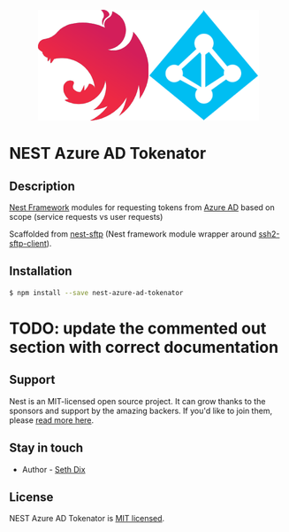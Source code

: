 <p align="center">
  <a href="http://nestjs.com/" target="blank"><img src="./resources/nestjs.png" /><img src="./resources/azure-ad.png" /></a>
</p>

# NEST Azure AD Tokenator

## Description

[Nest Framework](https://github.com/nestjs/nest) modules for requesting tokens from [Azure AD](https://azure.microsoft.com/en-us/services/active-directory/) based on scope (service requests vs user requests)

Scaffolded from [nest-sftp](https://github.com/benMain/nest-sftp) (Nest framework module wrapper around [ssh2-sftp-client](https://github.com/theophilusx/ssh2-sftp-client)).

## Installation

```bash
$ npm install --save nest-azure-ad-tokenator
```

# TODO: update the commented out section with correct documentation

<!-- ## Register in AppModule

Register the SftpModule in your App Module.

This version uses forRootAsync

```typescript
import { SftpModule } from 'nest-sftp';

@Module({
  imports: [
    SftpModule.forRootAsync(
      {
        useFactory: (configService: ConfigService) => {
          return configService.getSftpConnectionInfo();
        },
        inject: [ConfigService],
        imports: [AppModule],
      },
      false,
    ),
  ],
  controllers: [],
  providers: [ConfigService],
  exports: [ConfigService],
})
export class AppModule {}
```

The Options object implements the ConnectConfig from ssh2.

```typescript
import { SftpModule } from 'nest-sftp';

@Module({
  imports: [
    SftpModule.forRoot(
      {
        host: 'fakehost.com',
        port: 22,
        username: 'fakeUser',
        password: '*****', // passwords should not contain \ (thy should be espaced like \\) and they cannot contain ! or (
      },
      false,
    ),
  ],
  controllers: [],
  providers: [],
})
export class AppModule {}
```

With debug logging:

```typescript
import { SftpModule } from 'nest-sftp';

@Module({
  imports: [
    SftpModule.forRoot(
      {
        host: 'fakehost.com',
        port: 22,
        username: 'fakeUser',
        password: '*****', // passwords should not contain \ (thy should be espaced like \\) and they cannot contain ! or (
        debug: console.log, // adds logging for researching problems
      },
      false,
    ),
  ],
  controllers: [],
  providers: [],
})
export class AppModule {}
```

## Dependency Inject Service

The SftpModule is global. The forRoot() method will open the connection as well during AppModule registration.
Then the SftpClientService can be injected into your class.

```typescript
import { SftpClientService } from 'nest-sftp';

export class AppService {
  private readonly logger: Logger;
  constructor(private readonly sftpClient: SftpClientService) {
    logger = new Logger();
  }

  async download(
    remotePath: string,
    localPath: string,
  ): Promise<string | NodeJS.ReadableStream | Buffer> {
    return await this.sftpClient.download(remotePath, localPath);
  }
  // change connection to a different user/password prior to upload
  async submit(
    remotePath: string,
    localPath: string,
    submitConfig: ConnectConfig,
  ): Promise<string | NodeJS.ReadableStream | Buffer> {
    await this.sftpClient.resetConnection(submitConfig);
    return await this.sftpClient.upload(remotePath, localPath);
  }
}
``` -->

## Support

Nest is an MIT-licensed open source project. It can grow thanks to the sponsors and support by the amazing backers. If you'd like to join them, please [read more here](https://docs.nestjs.com/support).

## Stay in touch

- Author - [Seth Dix](mailto::sdix@lumeris.com)

## License

NEST Azure AD Tokenator is [MIT licensed](LICENSE).
